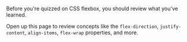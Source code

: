 Before you're quizzed on CSS flexbox, you should review what you've learned.

Open up this page to review concepts like the `flex-direction`, `justify-content`, `align-items`, `flex-wrap` properties, and more.
